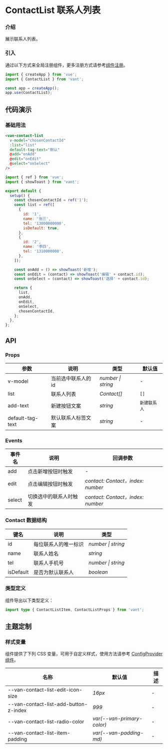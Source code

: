 # ContactList 联系人列表

### 介绍

展示联系人列表。

### 引入

通过以下方式来全局注册组件，更多注册方式请参考[组件注册](#/zh-CN/advanced-usage#zu-jian-zhu-ce)。

```js
import { createApp } from 'vue';
import { ContactList } from 'vant';

const app = createApp();
app.use(ContactList);
```

## 代码演示

### 基础用法

```html
<van-contact-list
  v-model="chosenContactId"
  :list="list"
  default-tag-text="默认"
  @add="onAdd"
  @edit="onEdit"
  @select="onSelect"
/>
```

```js
import { ref } from 'vue';
import { showToast } from 'vant';

export default {
  setup() {
    const chosenContactId = ref('1');
    const list = ref([
      {
        id: '1',
        name: '张三',
        tel: '13000000000',
        isDefault: true,
      },
      {
        id: '2',
        name: '李四',
        tel: '1310000000',
      },
    ]);

    const onAdd = () => showToast('新增');
    const onEdit = (contact) => showToast('编辑' + contact.id);
    const onSelect = (contact) => showToast('选择' + contact.id);

    return {
      list,
      onAdd,
      onEdit,
      onSelect,
      chosenContactId,
    };
  },
};
```

## API

### Props

| 参数             | 说明                | 类型               | 默认值       |
| ---------------- | ------------------- | ------------------ | ------------ |
| v-model          | 当前选中联系人的 id | _number \| string_ | -            |
| list             | 联系人列表          | _Contact[]_        | `[]`         |
| add-text         | 新建按钮文案        | _string_           | `新建联系人` |
| default-tag-text | 默认联系人标签文案  | _string_           | -            |

### Events

| 事件名 | 说明                   | 回调参数                          |
| ------ | ---------------------- | --------------------------------- |
| add    | 点击新增按钮时触发     | -                                 |
| edit   | 点击编辑按钮时触发     | _contact: Contact，index: number_ |
| select | 切换选中的联系人时触发 | _contact: Contact，index: number_ |

### Contact 数据结构

| 键名      | 说明                 | 类型               |
| --------- | -------------------- | ------------------ |
| id        | 每位联系人的唯一标识 | _number \| string_ |
| name      | 联系人姓名           | _string_           |
| tel       | 联系人手机号         | _number \| string_ |
| isDefault | 是否为默认联系人     | _boolean_          |

### 类型定义

组件导出以下类型定义：

```ts
import type { ContactListItem, ContactListProps } from 'vant';
```

## 主题定制

### 样式变量

组件提供了下列 CSS 变量，可用于自定义样式，使用方法请参考 [ConfigProvider 组件](#/zh-CN/config-provider)。

| 名称                                  | 默认值                     | 描述 |
| ------------------------------------- | -------------------------- | ---- |
| --van-contact-list-edit-icon-size     | _16px_                     | -    |
| --van-contact-list-add-button-z-index | _999_                      | -    |
| --van-contact-list-radio-color        | _var(--van-primary-color)_ | -    |
| --van-contact-list-item-padding       | _var(--van-padding-md)_    | -    |
